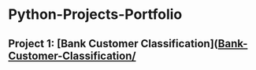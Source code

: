 # Python-Projects-Portfolio

## Project 1: [Bank Customer Classification]([Bank-Customer-Classification/](https://github.com/abdoul-gaye/Bank-Customer-Classification)
<!-- https://github.com/abdoul-gaye/Bank-Customer-Classification.git -->
